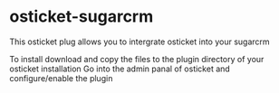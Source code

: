 # osticket-sugarcrm

This osticket plug allows you to intergrate osticket into your sugarcrm

To install download and copy the files to the plugin directory of your osticket installation
Go into the admin panal of osticket and configure/enable the plugin
